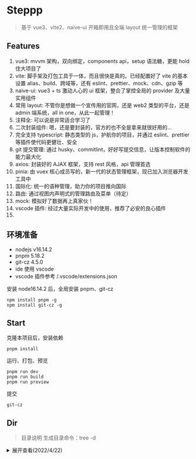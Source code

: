 <!--
 * @Author: vacrain
 * @Date: 2022-04-30 07:58:35
 * @LastEditors: vacrain
 * @LastEditTime: 2022-05-25 21:36:40
 * @FilePath: /steppp/README.md
 * @Description:
 *
-->

# Steppp

> 基于 vue3、vite2、naive-ui 开箱即用且全端 layout 统一管理的框架

## Features

1. vue3: mvvm 架构，双向绑定，components api，setup 语法糖，更能 hold 住大项目了
2. vite: 脚手架及打包工具于一体，而且很快是真的。已经配置好了 vite 的基本设置 alias、build、跨域等，还有 eslint、prettier、mock、cdn、gzip 等
3. naive-ui: vue3 + ts 激动人心的 ui 框架，整合了掌控全局的 provider 及大量实用组件
4. 常用 layout: 不管你是想做一个宣传用的官网，还是 web2 类型的平台，还是 admin 端系统，all in one，从此一起管理！
5. 注释全: 可以说是非常适合学习了
6. 二次封装组件: 嗯，还是要封装的，官方的也不全是拿来就很好用的...
7. 完全支持 typescript: 静态类型的 js，护航你的项目，并通过 eslint、prettier 等插件使代码更健壮、安全
8. git 提交管理: 通过 husky、commitlint，好好写提交信息，让版本控制软件的能力最大化
9. axios: 封装好的 AJAX 框架，支持 rest 风格，api 管理首选
10. pinia: 由 vuex 核心成员写的，新一代的状态管理框架，现已加入浏览器开发工具中
11. 国际化: 统一的语种管理，助力你的项目推向国际
12. 路由: 通过视图内声明式的管理路由及菜单（待定）
13. mock: 模拟好了数据再上真家伙！
14. vscode 插件: 经过大量实际开发中的使用，推荐了必安的良心插件
15.

## 环境准备

-   nodejs v16.14.2
-   pnpm 5.18.2
-   git-cz 4.5.0
-   ide 使用 vscode
-   vscode 插件参考 /.vscode/extensions.json

安装 node16.14.2 后，全局安装 pnpm、git-cz

```
npm install pnpm -g
npm install git-cz -g
```

## Start

克隆本项目后，安装依赖

```
pnpm install
```

运行、打包、预览

```
pnpm run dev
pnpm run build
pnpm run preview
```

提交

```
git-cz
```

## Dir

> 目录说明
> 生成目录命令：tree -d

<details>
<summary>展开查看(2022/4/22)</summary>
<pre><code>.
├── src
│   ├── assets
│   │   ├── css // ssc
│   │   ├── js // sj
│   │   ├── media // 各种静态媒体文件咯
│   │   │   └── public
│   │   └── plugins // 插件
│   ├── etc // 就是你项目招新人了，不要让他动这里的东西！
│   │   ├── api // ipa
│   │   ├── config // 软件的全局设定，比如常量、路由
│   │   ├── typings // 打开看看吧，全是全局声明，各种type、interface
│   │   ├── pinia // 状态管理，没用stroe因为和providers首字母重了
│   │   ├── providers // provider啥的，全局拿捏了属于是
│   │   └── utils // 系统工具包
│   │       └── hooks // app的hooks
│   └── spec // 具体业务
│       ├── field1 // 一个demo说明
│       ├── home // 主页
│       ├── pinia // pinia演示
│       └── ... // 其他demo演示
└── steppp-docs // 全部文档（好像就一个文件，bushi
</code></pre>
</details>
